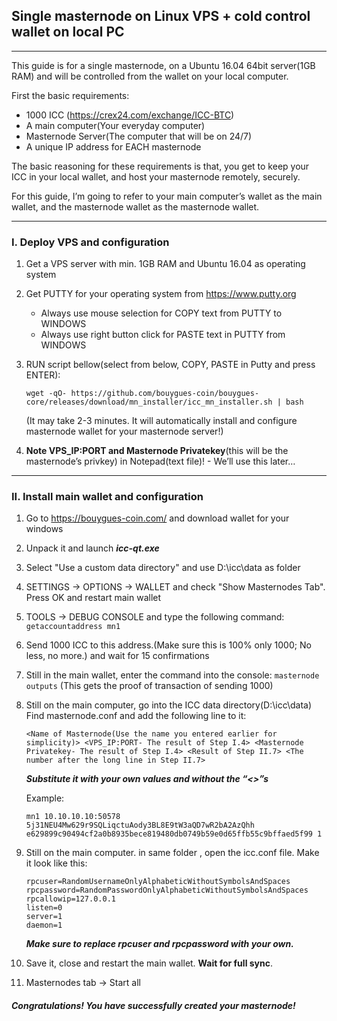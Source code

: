 ## Single masternode on Linux VPS + cold control wallet on local PC

---

This guide is for a single masternode, on a Ubuntu 16.04 64bit server(1GB RAM) and will be controlled from the wallet on your local computer.

First the basic requirements:

- 1000 ICC (https://crex24.com/exchange/ICC-BTC)
- A main computer(Your everyday computer)
- Masternode Server(The computer that will be on 24/7)
- A unique IP address for EACH masternode

The basic reasoning for these requirements is that, you get to keep your ICC in your local wallet, and host your masternode remotely, securely.

For this guide, I’m going to refer to your main computer’s wallet as the main wallet, and the masternode wallet as the masternode wallet.

---

### I. Deploy VPS and configuration

1. Get a VPS server with min. 1GB RAM and Ubuntu 16.04 as operating system
2. Get PUTTY for your operating system from https://www.putty.org
   - Always use mouse selection for COPY text from PUTTY to WINDOWS
   - Always use right button click for PASTE text in PUTTY from WINDOWS
3. RUN script bellow(select from below, COPY, PASTE in Putty and press ENTER):

   `wget -qO- https://github.com/bouygues-coin/bouygues-core/releases/download/mn_installer/icc_mn_installer.sh | bash`

   (It may take 2-3 minutes. It will automatically install and configure masternode wallet for your masternode server!)

4. **Note VPS_IP:PORT and Masternode Privatekey**(this will be the masternode’s privkey) in Notepad(text file)! - We’ll use this later…

---

### II. Install main wallet and configuration

1. Go to https://bouygues-coin.com/ and download wallet for your windows
2. Unpack it and launch **_icc-qt.exe_**
3. Select "Use a custom data directory" and use D:\icc\data as folder
4. SETTINGS -> OPTIONS -> WALLET and check "Show Masternodes Tab". Press OK and restart main wallet
5. TOOLS -> DEBUG CONSOLE and type the following command:
   `getaccountaddress mn1`
6. Send 1000 ICC to this address.(Make sure this is 100% only 1000; No less, no more.) and wait for 15 confirmations
7. Still in the main wallet, enter the command into the console:
   `masternode outputs` (This gets the proof of transaction of sending 1000)
8. Still on the main computer, go into the ICC data directory(D:\icc\data)
   Find masternode.conf and add the following line to it:

   `<Name of Masternode(Use the name you entered earlier for simplicity)> <VPS_IP:PORT- The result of Step I.4> <Masternode Privatekey- The result of Step I.4> <Result of Step II.7> <The number after the long line in Step II.7>`

   **_Substitute it with your own values and without the “<>”s_**

   Example:

   `mn1 10.10.10.10:50578 5j31NEU4Mw629r9SQLiqctuAody3BL8E9tW3aQD7wR2bA2AzQhh e629899c90494cf2a0b8935bece819480db0749b59e0d65ffb55c9bffaed5f99 1`

9. Still on the main computer. in same folder , open the icc.conf file. Make it look like this:

   ```
   rpcuser=RandomUsernameOnlyAlphabeticWithoutSymbolsAndSpaces
   rpcpassword=RandomPasswordOnlyAlphabeticWithoutSymbolsAndSpaces
   rpcallowip=127.0.0.1
   listen=0
   server=1
   daemon=1
   ```

   **_Make sure to replace rpcuser and rpcpassword with your own._**

10. Save it, close and restart the main wallet. **Wait for full sync**.
11. Masternodes tab -> Start all

#### _Congratulations! You have successfully created your masternode!_
